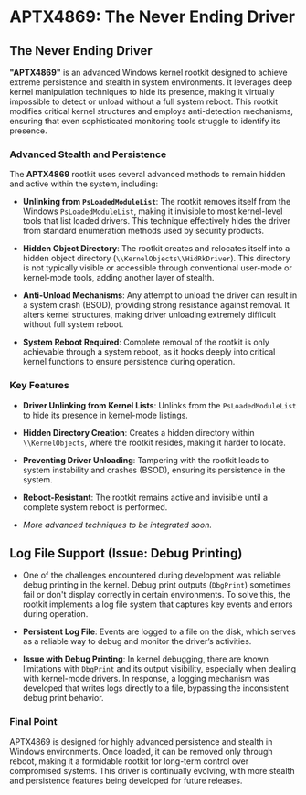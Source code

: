 # APTX4869: The Never Ending Driver

## The Never Ending Driver
**"APTX4869"** is an advanced Windows kernel rootkit designed to achieve extreme persistence and stealth in system environments. It leverages deep kernel manipulation techniques to hide its presence, making it virtually impossible to detect or unload without a full system reboot. This rootkit modifies critical kernel structures and employs anti-detection mechanisms, ensuring that even sophisticated monitoring tools struggle to identify its presence.

### Advanced Stealth and Persistence
The **APTX4869** rootkit uses several advanced methods to remain hidden and active within the system, including:

- **Unlinking from `PsLoadedModuleList`**: The rootkit removes itself from the Windows `PsLoadedModuleList`, making it invisible to most kernel-level tools that list loaded drivers. This technique effectively hides the driver from standard enumeration methods used by security products.
  
- **Hidden Object Directory**: The rootkit creates and relocates itself into a hidden object directory (`\\KernelObjects\\HidRkDriver`). This directory is not typically visible or accessible through conventional user-mode or kernel-mode tools, adding another layer of stealth.

- **Anti-Unload Mechanisms**: Any attempt to unload the driver can result in a system crash (BSOD), providing strong resistance against removal. It alters kernel structures, making driver unloading extremely difficult without full system reboot.

- **System Reboot Required**: Complete removal of the rootkit is only achievable through a system reboot, as it hooks deeply into critical kernel functions to ensure persistence during operation.

### Key Features

- **Driver Unlinking from Kernel Lists**: Unlinks from the `PsLoadedModuleList` to hide its presence in kernel-mode listings.
  
- **Hidden Directory Creation**: Creates a hidden directory within `\\KernelObjects`, where the rootkit resides, making it harder to locate.
  
- **Preventing Driver Unloading**: Tampering with the rootkit leads to system instability and crashes (BSOD), ensuring its persistence in the system.

- **Reboot-Resistant**: The rootkit remains active and invisible until a complete system reboot is performed. 

- *More advanced techniques to be integrated soon.*


## **Log File Support (Issue: Debug Printing)**
- One of the challenges encountered during development was reliable debug printing in the kernel. Debug print outputs (`DbgPrint`) sometimes fail or don't display correctly in certain environments. To solve this, the rootkit implements a log file system that captures key events and errors during operation.

- **Persistent Log File**: Events are logged to a file on the disk, which serves as a reliable way to debug and monitor the driver’s activities.
  
- **Issue with Debug Printing**: In kernel debugging, there are known limitations with `DbgPrint` and its output visibility, especially when dealing with kernel-mode drivers. In response, a logging mechanism was developed that writes logs directly to a file, bypassing the inconsistent debug print behavior.


### Final Point
APTX4869 is designed for highly advanced persistence and stealth in Windows environments. Once loaded, it can be removed only through reboot, making it a formidable rootkit for long-term control over compromised systems. This driver is continually evolving, with more stealth and persistence features being developed for future releases.
